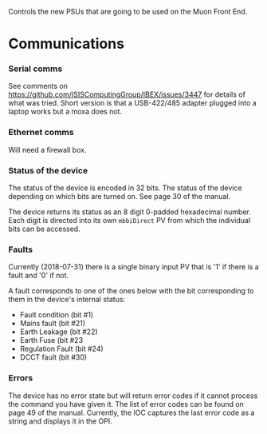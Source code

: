 Controls the new PSUs that are going to be used on the Muon Front End.

# Communications

### Serial comms

See comments on https://github.com/ISISComputingGroup/IBEX/issues/3447 for details of what was tried. Short version is that a USB-422/485 adapter plugged into a laptop works but a moxa does not.

### Ethernet comms

Will need a firewall box.

### Status of the device

The status of the device is encoded in 32 bits. The status of the device depending on which bits are turned on. See page 30 of the manual. 

The device returns its status as an 8 digit 0-padded hexadecimal number. Each digit is directed into its own `mbbiDirect` PV from which the individual bits can be accessed.

### Faults

Currently (2018-07-31) there is a single binary input PV that is '1' if there is a fault and '0' if not. 

A fault corresponds to one of the ones below with the bit corresponding to them in the device's internal status:
- Fault condition (bit #1)
- Mains fault (bit #21)
- Earth Leakage (bit #22)
- Earth Fuse (bit #23
- Regulation Fault (bit #24)
- DCCT fault (bit #30)

### Errors

The device has no error state but will return error codes if it cannot process the command you have given it. The list of error codes can be found on page 49 of the manual. Currently, the IOC captures the last error code as a string and displays it in the OPI.